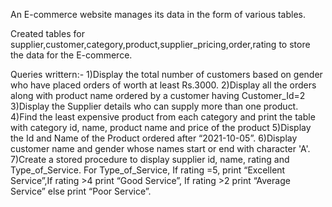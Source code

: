 An E-commerce website manages its data in the form of various tables.

Created tables for supplier,customer,category,product,supplier_pricing,order,rating to store the data for the E-commerce.

Queries writtern:-
1)Display the total number of customers based on gender who have placed orders of worth at least Rs.3000.
2)Display all the orders along with product name ordered by a customer having Customer_Id=2
3)Display the Supplier details who can supply more than one product.
4)Find the least expensive product from each category and print the table with category id, name, product name and price of the product
5)Display the Id and Name of the Product ordered after “2021-10-05”.
6)Display customer name and gender whose names start or end with character 'A'.
7)Create a stored procedure to display supplier id, name, rating and Type_of_Service. For Type_of_Service, If rating =5, print “Excellent Service”,If rating >4 print “Good Service”, If rating >2 print “Average Service” else print “Poor Service”.
